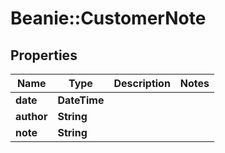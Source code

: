 # Beanie::CustomerNote

## Properties
Name | Type | Description | Notes
------------ | ------------- | ------------- | -------------
**date** | **DateTime** |  | 
**author** | **String** |  | 
**note** | **String** |  | 


